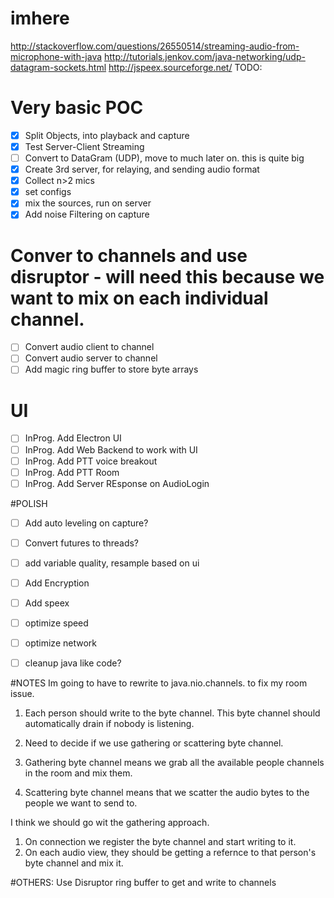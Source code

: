 # imhere


http://stackoverflow.com/questions/26550514/streaming-audio-from-microphone-with-java
http://tutorials.jenkov.com/java-networking/udp-datagram-sockets.html
http://jspeex.sourceforge.net/
TODO:

# Very basic POC
- [x] Split Objects, into playback and capture
- [x] Test Server-Client Streaming
- [ ] Convert to DataGram (UDP), move to much later on.  this is quite big
- [x] Create 3rd server, for relaying, and sending audio format
- [x] Collect n>2 mics
- [x] set configs
- [x] mix the sources, run on server
- [x] Add noise Filtering on capture

# Conver to channels and use disruptor - will need this because we want to mix on each individual channel.
- [ ] Convert audio client to channel
- [ ] Convert audio server to channel
- [ ] Add magic ring buffer to store byte arrays

# UI
- [ ] InProg. Add Electron UI
- [ ] InProg. Add Web Backend to work with UI
- [ ] InProg. Add PTT voice breakout
- [ ] InProg. Add PTT Room
- [ ] InProg. Add Server REsponse on AudioLogin

#POLISH
- [ ] Add auto leveling on capture?
- [ ] Convert futures to threads?
- [ ] add variable quality, resample based on ui
- [ ] Add Encryption
- [ ] Add speex
- [ ] optimize speed
- [ ] optimize network
- [ ] cleanup java like code?



#NOTES
Im going to have to rewrite to java.nio.channels.  to fix my room issue.

1. Each person should write to the byte channel.  This byte channel should automatically drain
if nobody is listening.

1. Need to decide if we use gathering or scattering byte channel.
  1. Gathering byte channel means we grab all the available people channels in the room and mix them.
  1. Scattering byte channel means that we scatter the audio bytes to the people we want to send to.

I think we should go wit the gathering approach.
1. On connection we register the byte channel and start writing to it.
1. On each audio view, they should be getting a refernce to that person's byte channel and mix it.


#OTHERS:
Use Disruptor ring buffer to get and write to channels

